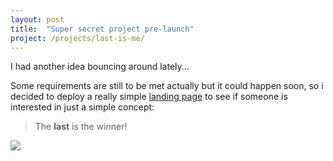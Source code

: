 ```yaml
---
layout: post
title:  "Super secret project pre-launch"
project: /projects/last-is-me/
---
```


I had another idea bouncing around lately...

Some requirements are still to be met actually but it could happen soon, so i decided to deploy a really simple [landing page](http://lastis.me/) to see if someone is interested in just a simple concept:

> The **last** is the winner!

<a href="https://en.wikipedia.org/wiki/Steven_Bradbury_(speed_skater)">
<img src="{{site.baseurl}}content/images/886494-bradbury.jpg">
</a>
